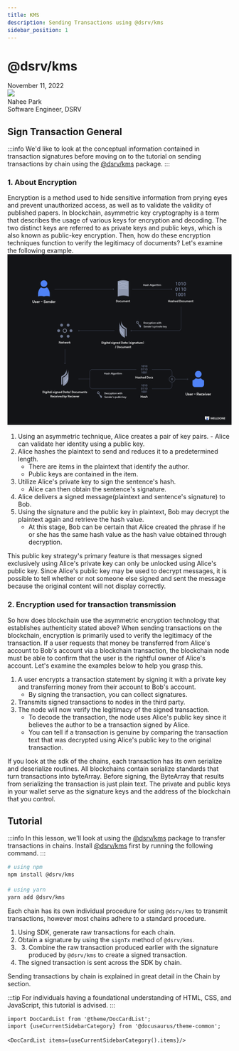 ```yaml
---
title: KMS
description: Sending Transactions using @dsrv/kms
sidebar_position: 1
---
```


# @dsrv/kms

<div>
  <span className='author-sm'>November 11, 2022</span>
  <div className='author-div'>
    <div className='author-avatars'>
      <a href='https://github.com/Nahee-Park' target='_blank'><img src='https://avatars.githubusercontent.com/u/81923229?v=4' /></a>
    </div>
    <div>
      <span className='author-name'>Nahee Park</span><br/>
      <span className='author-sm'>Software Engineer, DSRV </span>
    </div>
  </div>
</div>

## Sign Transaction General

:::info
We'd like to look at the conceptual information contained in transaction signatures before moving on to the tutorial on sending transactions by chain using the [@dsrv/kms](https://www.npmjs.com/package/@dsrv/kms) package.
:::

### 1. About Encryption

Encryption is a method used to hide sensitive information from prying eyes and prevent unauthorized access, as well as to validate the validity of published papers. In blockchain, asymmetric key cryptography is a term that describes the usage of various keys for encryption and decoding. The two distinct keys are referred to as private keys and public keys, which is also known as public-key encryption. Then, how do these encryption techniques function to verify the legitimacy of documents? Let's examine the following example.
![kms-tutorial](./img/kms-tutorial.png 'kms-tutorial')

1. Using an asymmetric technique, Alice creates a pair of key pairs. - Alice can validate her identity using a public key.
2. Alice hashes the plaintext to send and reduces it to a predetermined length.
   - There are items in the plaintext that identify the author.
   - Public keys are contained in the item.
3. Utilize Alice's private key to sign the sentence's hash.
   - Alice can then obtain the sentence's signature.
4. Alice delivers a signed message(plaintext and sentence's signature) to Bob.
5. Using the signature and the public key in plaintext, Bob may decrypt the plaintext again and retrieve the hash value.
   - At this stage, Bob can be certain that Alice created the phrase if he or she has the same hash value as the hash value obtained through decryption.

This public key strategy's primary feature is that messages signed exclusively using Alice's private key can only be unlocked using Alice's public key. Since Alice's public key may be used to decrypt messages, it is possible to tell whether or not someone else signed and sent the message because the original content will not display correctly.

### 2. Encryption used for transaction transmission

So how does blockchain use the asymmetric encryption technology that establishes authenticity stated above? When sending transactions on the blockchain, encryption is primarily used to verify the legitimacy of the transaction. If a user requests that money be transferred from Alice's account to Bob's account via a blockchain transaction, the blockchain node must be able to confirm that the user is the rightful owner of Alice's account. Let's examine the examples below to help you grasp this.

1. A user encrypts a transaction statement by signing it with a private key and transferring money from their account to Bob's account.
   - By signing the transaction, you can collect signatures.
2. Transmits signed transactions to nodes in the third party.
3. The node will now verify the legitimacy of the signed transaction.
   - To decode the transaction, the node uses Alice's public key since it believes the author to be a transaction signed by Alice.
   - You can tell if a transaction is genuine by comparing the transaction text that was decrypted using Alice's public key to the original transaction.

If you look at the sdk of the chains, each transaction has its own serialize and deserialize routines. All blockchains contain serialize standards that turn transactions into byteArray. Before signing, the ByteArray that results from serializing the transaction is just plain text. The private and public keys in your wallet serve as the signature keys and the address of the blockchain that you control.

## Tutorial

:::info
In this lesson, we'll look at using the [@dsrv/kms](https://www.npmjs.com/package/@dsrv/kms) package to transfer transactions in chains. Install [@dsrv/kms](https://www.npmjs.com/package/@dsrv/kms) first by running the following command.
:::

```bash
# using npm
npm install @dsrv/kms

# using yarn
yarn add @dsrv/kms
```

Each chain has its own individual procedure for using `@dsrv/kms` to transmit transactions, however most chains adhere to a standard procedure.

1. Using SDK, generate raw transactions for each chain.
2. Obtain a signature by using the `signTx` method of `@dsrv/kms`.
3. 3. Combine the raw transaction produced earlier with the signature produced by `@dsrv/kms` to create a signed transaction.
4. The signed transaction is sent across the SDK by chain.

Sending transactions by chain is explained in great detail in the Chain by section.

:::tip
For individuals having a foundational understanding of HTML, CSS, and JavaScript, this tutorial is advised.
:::

```mdx-code-block
import DocCardList from '@theme/DocCardList';
import {useCurrentSidebarCategory} from '@docusaurus/theme-common';

<DocCardList items={useCurrentSidebarCategory().items}/>
```
